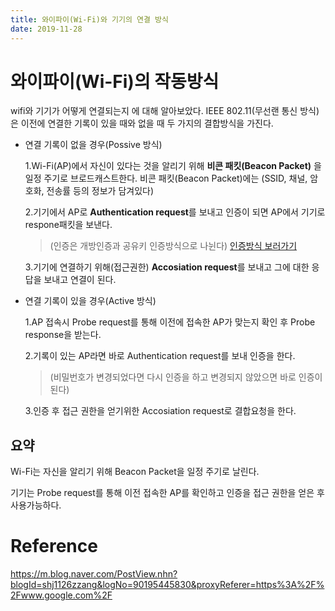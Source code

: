 ```yaml
---
title: 와이파이(Wi-Fi)와 기기의 연결 방식
date: 2019-11-28
---
```


# 와이파이(Wi-Fi)의 작동방식


wifi와 기기가 어떻게 연결되는지 에 대해 알아보았다.
IEEE 802.11(무선랜 통신 방식)은 이전에 연결한 기록이 있을 때와 없을 때 두 가지의 결합방식을 가진다.

- 연결 기록이 없을 경우(Possive 방식)

  1.Wi-Fi(AP)에서 자신이 있다는 것을 알리기 위해 **비콘 패킷(Beacon Packet)** 을 일정 주기로 브로드캐스트한다.
   비콘 패킷(Beacon Packet)에는 (SSID, 채널, 암호화, 전송률 등의 정보가 담겨있다)
   
  2.기기에서 AP로 **Authentication request**를 보내고 인증이 되면 AP에서 기기로 respone패킷을 보낸다.
  
  > (인증은 개방인증과 공유키 인증방식으로 나뉜다)    [인증방식 보러가기]
  
  3.기기에 연결하기 위해(접근권한) **Accosiation request**를 보내고 그에 대한 응답을 보내고 연결이 된다.
  
- 연결 기록이 있을 경우(Active 방식)

  1.AP 접속시 Probe request를 통해 이전에 접속한 AP가 맞는지 확인 후 Probe response을 받는다.

  2.기록이 있는 AP라면 바로 Authentication request를 보내 인증을 한다.

  > (비밀번호가 변경되었다면 다시 인증을 하고 변경되지 않았으면 바로 인증이 된다)

  3.인증 후 접근 권한을 얻기위한 Accosiation request로 결합요청을 한다.

## 요약
Wi-Fi는 자신을 알리기 위해 Beacon Packet을 일정 주기로 날린다.

기기는 Probe request를 통해 이전 접속한 AP를 확인하고 인증을  접근 권한을 얻은 후 사용가능하다.






# Reference
<https://m.blog.naver.com/PostView.nhn?blogId=shj1126zzang&logNo=90195445830&proxyReferer=https%3A%2F%2Fwww.google.com%2F>



[인증방식 보러가기]: http://www.ktword.co.kr/word/abbr_view.php?nav=&m_temp1=5494&id=917
